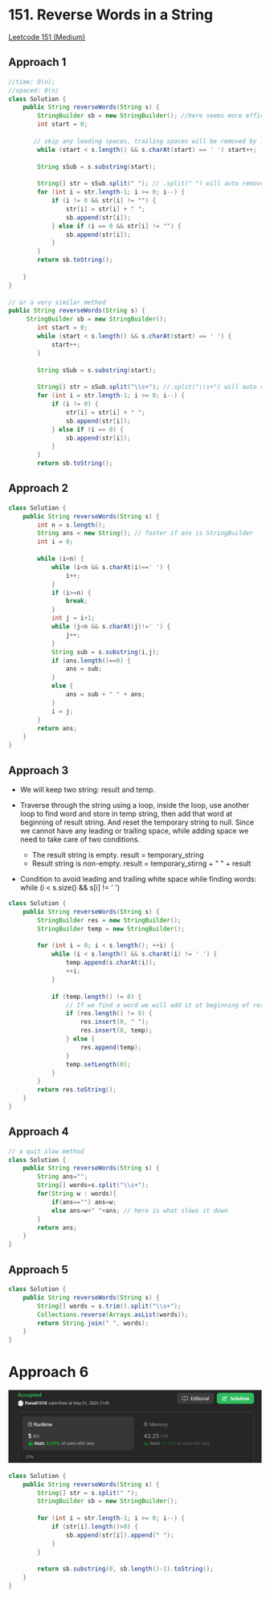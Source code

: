 # 151. Reverse Words in a String

[Leetcode 151 (Medium)][151]

[151]: https://leetcode.com/problems/reverse-words-in-a-string/description/?envType=study-plan-v2&envId=leetcode-75

## Approach 1

```java
//time: O(n);
//spaced: O(n)
class Solution {
    public String reverseWords(String s) {
        StringBuilder sb = new StringBuilder(); //here seems more efficient to use a stringbuilder than an empty string
        int start = 0;
       
       // skip any leading spaces, trailing spaces will be removed by .split(" ")
        while (start < s.length() && s.charAt(start) == ' ') start++;
        
        String sSub = s.substring(start);

        String[] str = sSub.split(" "); // .split(" ") will auto remove the trailing spaces (still keep leading and any spaces between words)
        for (int i = str.length-1; i >= 0; i--) {
            if (i != 0 && str[i] != "") {
                str[i] = str[i] + " ";
                sb.append(str[i]);
            } else if (i == 0 && str[i] != "") {
                sb.append(str[i]);
            }
        }
        return sb.toString();

    }
}

// or a very similar method
public String reverseWords(String s) {
     StringBuilder sb = new StringBuilder();
        int start = 0;
        while (start < s.length() && s.charAt(start) == ' ') {
            start++;
        }

        String sSub = s.substring(start);

        String[] str = sSub.split("\\s+"); //.split("\\s+") will auto remove the trailing spaces and any spaces between words, however, still keep leading space (only one leading space) 
        for (int i = str.length-1; i >= 0; i--) {
            if (i != 0) {
                str[i] = str[i] + " ";
                sb.append(str[i]);
            } else if (i == 0) {
                sb.append(str[i]);
            }
        }
        return sb.toString();
```

## Approach 2 

```java
class Solution {
    public String reverseWords(String s) {
        int n = s.length();
        String ans = new String(); // faster if ans is StringBuilder
        int i = 0;

        while (i<n) {
            while (i<n && s.charAt(i)==' ') {
                i++;
            }
            if (i>=n) {
                break;
            }
            int j = i+1;
            while (j<n && s.charAt(j)!=' ') {
                j++;
            }
            String sub = s.substring(i,j);
            if (ans.length()==0) {
                ans = sub;
            }
            else {
                ans = sub + " " + ans;
            }
            i = j;
        }
        return ans;
    }
}
```

## Approach 3
- We will keep two string: result and temp.

- Traverse through the string using a loop, inside the loop, use another loop to find word and store in temp string, then add that word at beginning of result string. And reset the temporary string to null.
Since we cannot have any leading or trailing space, while adding space we need to take care of two conditions.
  - The result string is empty. result = temporary_string
  - Result string is non-empty. result = temporary_stirng + " " + result
- Condition to avoid leading and trailing white space while finding words:
while (i < s.size() && s[i] != ' ')

```java
class Solution {
    public String reverseWords(String s) {
        StringBuilder res = new StringBuilder();
        StringBuilder temp = new StringBuilder();

        for (int i = 0; i < s.length(); ++i) {
            while (i < s.length() && s.charAt(i) != ' ') {
                temp.append(s.charAt(i));
                ++i;
            }

            if (temp.length() != 0) {
                // If we find a word we will add it at beginning of result.
                if (res.length() != 0) {
                    res.insert(0, " ");
                    res.insert(0, temp);
                } else {
                    res.append(temp);
                }
                temp.setLength(0);
            }
        }
        return res.toString();
    }
}
```

## Approach 4

```java
// a quit slow method
class Solution {
    public String reverseWords(String s) {
        String ans="";
        String[] words=s.split("\\s+");
        for(String w : words){
            if(ans=="") ans=w;
            else ans=w+" "+ans; // here is what slows it down
        }
        return ans;
    }
}
```
## Approach 5

```java
class Solution {
    public String reverseWords(String s) {
        String[] words = s.trim().split("\\s+");
        Collections.reverse(Arrays.asList(words));
        return String.join(" ", words);
    }
}
```

# Approach 6

![alt text](image-11.png)

```java
class Solution {
    public String reverseWords(String s) {
        String[] str = s.split(" ");
        StringBuilder sb = new StringBuilder();

        for (int i = str.length-1; i >= 0; i--) {
            if (str[i].length()>0) {
                sb.append(str[i]).append(" ");
            }
        }

        return sb.substring(0, sb.length()-1).toString();
    }
}

```